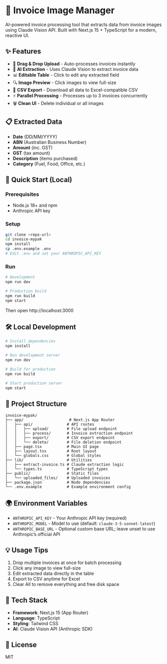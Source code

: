 # 📸 Invoice Image Manager

AI-powered invoice processing tool that extracts data from invoice images using Claude Vision API. Built with Next.js 15 + TypeScript for a modern, reactive UI.

## ✨ Features

- 🚀 **Drag & Drop Upload** - Auto-processes invoices instantly
- 🤖 **AI Extraction** - Uses Claude Vision to extract invoice data
- 📊 **Editable Table** - Click to edit any extracted field
- 🔍 **Image Preview** - Click images to view full-size
- 💾 **CSV Export** - Download all data to Excel-compatible CSV
- ⚡ **Parallel Processing** - Processes up to 3 invoices concurrently
- 🗑️ **Clean UI** - Delete individual or all images

## 📋 Extracted Data

- **Date** (DD/MM/YYYY)
- **ABN** (Australian Business Number)
- **Amount** (inc. GST)
- **GST** (tax amount)
- **Description** (items purchased)
- **Category** (Fuel, Food, Office, etc.)

## 🚀 Quick Start (Local)

### Prerequisites
- Node.js 18+ and npm
- Anthropic API key

### Setup
```bash
git clone <repo-url>
cd invoice-mypak
npm install
cp .env.example .env
# Edit .env and set your ANTHROPIC_API_KEY
```

### Run
```bash
# Development
npm run dev

# Production build
npm run build
npm start
```

Then open http://localhost:3000

## 🛠️ Local Development

```bash
# Install dependencies
npm install

# Run development server
npm run dev

# Build for production
npm run build

# Start production server
npm start
```

## 📁 Project Structure

```
invoice-mypak/
├── app/                    # Next.js App Router
│   ├── api/               # API routes
│   │   ├── upload/        # File upload endpoint
│   │   ├── process/       # Invoice extraction endpoint
│   │   ├── export/        # CSV export endpoint
│   │   └── delete/        # File deletion endpoint
│   ├── page.tsx           # Main UI page
│   ├── layout.tsx         # Root layout
│   └── globals.css        # Global styles
├── lib/                   # Utilities
│   ├── extract-invoice.ts # Claude extraction logic
│   └── types.ts           # TypeScript types
├── public/                # Static files
│   └── uploaded_files/    # Uploaded invoices
├── package.json           # Node dependencies
└── .env.example           # Example environment config
```

## 🌍 Environment Variables

- `ANTHROPIC_API_KEY` - Your Anthropic API key (required)
- `ANTHROPIC_MODEL` - Model to use (default: `claude-3-5-sonnet-latest`)
- `ANTHROPIC_BASE_URL` - Optional custom base URL; leave unset to use Anthropic’s official API

## 💡 Usage Tips

1. Drop multiple invoices at once for batch processing
2. Click any image to view full-size
3. Edit extracted data directly in the table
4. Export to CSV anytime for Excel
5. Clear All to remove everything and free disk space

## 🔧 Tech Stack

- **Framework**: Next.js 15 (App Router)
- **Language**: TypeScript
- **Styling**: Tailwind CSS
- **AI**: Claude Vision API (Anthropic SDK)

## 📝 License

MIT
